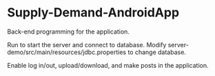 # Supply-Demand-AndroidApp
Back-end programming for the application.

Run to start the server and connect to database.
Modify server-demo/src/main/resources/jdbc.properties to change database.

Enable log in/out, upload/download, and make posts in the application.

